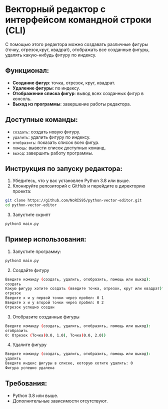 # Векторный редактор с интерфейсом командной строки (CLI)
С помощью этого редактора можно создавать различные фигуры (точку, отрезок,круг, квадрат), отображать все созданные фигуры, удалять какую-нибудь фигуру по индексу.

## Функционал:
- **Создание фигур**: точка, отрезок, круг, квадрат.
- **Удаление фигуры**: по индексу.
- **Отображение списка фигур**: вывод всех созданных фигур в консоль.
- **Выход из программы**: завершение работы редактора.

## Доступные команды:
- `создать`: создать новую фигуру.
- `удалить`: удалить фигуру по индексу.
- `отобразить`: показать список всех фигур.
- `помощь`: вывести список доступных команд.
- `выход`: завершить работу программы.

## Инструкция по запуску редактора:
1. Убедитесь, что у вас установлен Python 3.8 или выше.
2. Клонируйте репозиторий с GitHub и перейдите в директорию проекта:
```bash
git clone https://github.com/NoRIS95/python-vector-editor.git
cd python-vector-editor
```
3. Запустите скрипт
```bash
python3 main.py
```

## Пример использования:
1. Запустите программу:
```bash
python3 main.py
```
2. Создайте фигуру
```bash
Введите команду (создать, удалить, отобразить, помощь или выход):
создать
Какую фигуру хотите создать (введите точка, отрезок, круг или квадрат)?
отрезок
Введите x и y первой точки через пробел: 0 1  
Введите x и y второй точки через пробел: 0 2
Отрезок успешно создан
```
3. Отобразите созданные фигуры
```bash
Введите команду (создать, удалить, отобразить, помощь или выход):
отобразить
0: Отрезок (Точка(0.0, 1.0), Точка(0.0, 2.0))
```
4. Удалите фигуру
```bash
Введите команду (создать, удалить, отобразить, помощь или выход):
удалить
Введите индекс фигуры в списке, которую хотите удалить: 0
Фигура успешно удалена
```

## Требования:
- Python 3.8 или выше.
- Дополнительные зависимости отсутствуют.
